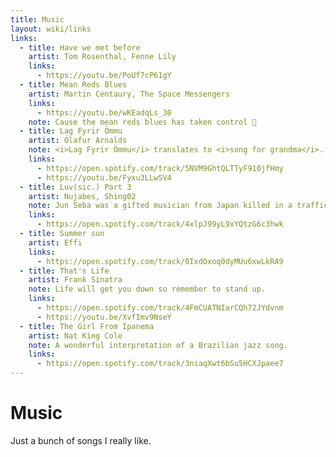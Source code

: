 ```yaml
---
title: Music
layout: wiki/links
links:
  - title: Have we met before
    artist: Tom Rosenthal, Fenne Lily
    links:
      - https://youtu.be/PoUf7cP61gY
  - title: Mean Reds Blues
    artist: Martin Centaury, The Space Messengers
    links:
      - https://youtu.be/wKEadqLs_30
    note: Cause the mean reds blues has taken control 🎵
  - title: Lag Fyrir Ömmu
    artist: Ólafur Arnalds
    note: <i>Lag Fyrir Ömmu</i> translates to <i>song for grandma</i>. The artist calls it <q>a tribute to an amazing person and a good friend who I miss dearly</q>.
    links:
      - https://open.spotify.com/track/5NVM9GhtQLTTyF910jfHmy
      - https://youtu.be/Fyxu3LLwSV4
  - title: Luv(sic.) Part 3
    artist: Nujabes, Shing02
    note: Jun Seba was a gifted musician from Japan killed in a traffic collision at age 36. He created Luv(sic.) as a hexalogy with Shing02 who finished the series after Seba's death.
    links:
      - https://open.spotify.com/track/4xlpJ99yL9xYQtzG6c3hwk
  - title: Summer sun
    artist: Effi
    links:
      - https://open.spotify.com/track/0IxdOxoq0dyMUu6xwLkRA9
  - title: That's Life
    artist: Frank Sinatra
    note: Life will get you down so remember to stand up.
    links:
      - https://open.spotify.com/track/4FmCUATNIarCQh72JYdvnm
      - https://youtu.be/XvfImv9NseY
  - title: The Girl From Ipanema
    artist: Nat King Cole
    note: A wonderful interpretation of a Brazilian jazz song.
    links:
      - https://open.spotify.com/track/3niaqXwt6bSu5HCXJpaee7
---
```


# Music

Just a bunch of songs I really like.
